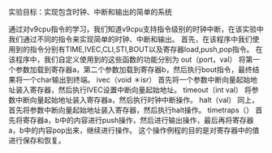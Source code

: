 实验目标：实现包含时钟、中断和输出的简单的系统

通过对v9cpu指令的学习，我们知道v9cpu支持指令级别的时钟中断，在该实验中我们通过不同的指令来实现简单的时钟、中断和输出。
首先，在该程序中我们使用到的指令分别有TIME,IVEC,CLI,STI,BOUT以及寄存器load,push,pop指令。
在该程序中，我们自定义使用到的这些函数的功能分别为
out（port，val）
将第一个参数加载到寄存器a，第二个参数加载到寄存器b，然后执行bout指令，最终结果将一个char输出到终端。
ivec（void ＊isr）
首先将一个参数中断向量起始地址装入寄存器，然后执行IVEC设置中断向量起始地址。
timeout（int val）
将参数中断向量起始地址装入寄存器a，然后执行时钟中断操作。
halt（val）
同上，首先将参数中断向量起始地址装入寄存器，然后执行halt操作。
timetraps（）
首先将寄存器a，b中的内容进行push操作，然后进行输出操作，最后再将寄存器a，b中的内容pop出来，继续进行操作。
这个操作例程的目的是对寄存器中的值进行保存和恢复。
